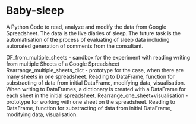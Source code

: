 # Baby-sleep

A Python Code to read, analyze and modify the data from Google Spreadsheet. 
The data is the live diaries of sleep.
The future task is the automatisation of the process of evaluating of sleep data including autonated generation of comments from the consultant.

DF_from_multiple_sheets - sandbox for the experiment with reading writing from multiple Sheets of a Google Spreadsheet
Rearrange_multiple_sheets_dict - prototype for the case, when there are many sheets in one spreadsheet. 
                            Reading to DataFrame, function for substracting of data from initial DataFrame, modifying data, visualisation.
                            When writing to DataFrames, a dictionary is created with a DataFrame for each sheet in the initial spreadsheet.
Rearrange_one_sheet+visualisation - prototype for working with one sheet on the spreadsheet. 
                            Reading to DataFrame, function for substracting of data from initial DataFrame, modifying data, visualisation.
